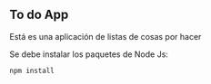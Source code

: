 ## To do App


Está es una aplicación de listas de cosas por hacer

Se debe instalar los paquetes de Node Js:

```
npm install
```

